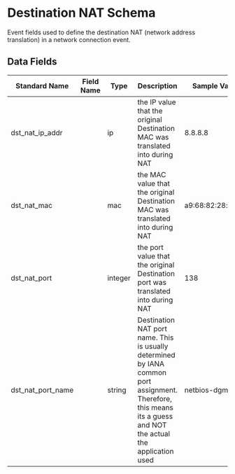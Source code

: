 # Destination NAT Schema
Event fields used to define the destination NAT (network address translation) in a network connection event.

## Data Fields
|Standard Name|Field Name|Type|Description|Sample Value|
|---|---|---|---|---|
|dst_nat_ip_addr||ip|the IP value that the original Destination MAC was translated into during NAT|8.8.8.8|
|dst_nat_mac||mac|the MAC value that the original Destination MAC was translated into during NAT|a9:68:82:28:c4:6d|
|dst_nat_port||integer|the port value that the original Destination port was translated into during NAT|138|
|dst_nat_port_name||string|Destination NAT port name. This is usually determined by IANA common port assignment. Therefore, this means its a guess and NOT the actual the application used|netbios-dgm|